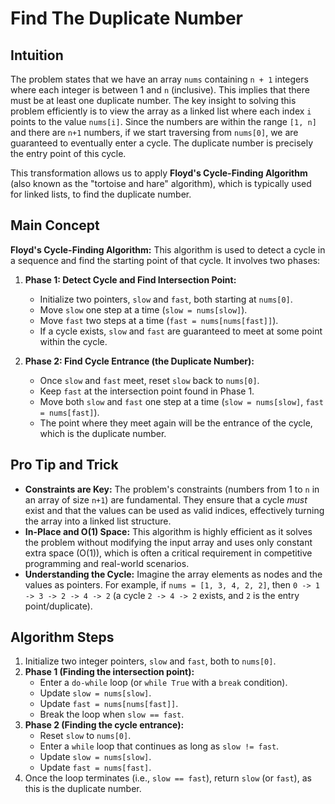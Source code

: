 # Find The Duplicate Number

## Intuition

The problem states that we have an array `nums` containing `n + 1` integers where each integer is between 1 and `n` (inclusive). This implies that there must be at least one duplicate number. The key insight to solving this problem efficiently is to view the array as a linked list where each index `i` points to the value `nums[i]`. Since the numbers are within the range `[1, n]` and there are `n+1` numbers, if we start traversing from `nums[0]`, we are guaranteed to eventually enter a cycle. The duplicate number is precisely the entry point of this cycle.

This transformation allows us to apply **Floyd's Cycle-Finding Algorithm** (also known as the "tortoise and hare" algorithm), which is typically used for linked lists, to find the duplicate number.

## Main Concept

**Floyd's Cycle-Finding Algorithm:** This algorithm is used to detect a cycle in a sequence and find the starting point of that cycle. It involves two phases:

1.  **Phase 1: Detect Cycle and Find Intersection Point:**
    *   Initialize two pointers, `slow` and `fast`, both starting at `nums[0]`.
    *   Move `slow` one step at a time (`slow = nums[slow]`).
    *   Move `fast` two steps at a time (`fast = nums[nums[fast]]`).
    *   If a cycle exists, `slow` and `fast` are guaranteed to meet at some point within the cycle.

2.  **Phase 2: Find Cycle Entrance (the Duplicate Number):**
    *   Once `slow` and `fast` meet, reset `slow` back to `nums[0]`.
    *   Keep `fast` at the intersection point found in Phase 1.
    *   Move both `slow` and `fast` one step at a time (`slow = nums[slow]`, `fast = nums[fast]`).
    *   The point where they meet again will be the entrance of the cycle, which is the duplicate number.

## Pro Tip and Trick

*   **Constraints are Key:** The problem's constraints (numbers from 1 to `n` in an array of size `n+1`) are fundamental. They ensure that a cycle *must* exist and that the values can be used as valid indices, effectively turning the array into a linked list structure.
*   **In-Place and O(1) Space:** This algorithm is highly efficient as it solves the problem without modifying the input array and uses only constant extra space (O(1)), which is often a critical requirement in competitive programming and real-world scenarios.
*   **Understanding the Cycle:** Imagine the array elements as nodes and the values as pointers. For example, if `nums = [1, 3, 4, 2, 2]`, then `0 -> 1 -> 3 -> 2 -> 4 -> 2` (a cycle `2 -> 4 -> 2` exists, and `2` is the entry point/duplicate).

## Algorithm Steps

1.  Initialize two integer pointers, `slow` and `fast`, both to `nums[0]`.
2.  **Phase 1 (Finding the intersection point):**
    *   Enter a `do-while` loop (or `while True` with a `break` condition).
    *   Update `slow = nums[slow]`.
    *   Update `fast = nums[nums[fast]]`.
    *   Break the loop when `slow == fast`.
3.  **Phase 2 (Finding the cycle entrance):**
    *   Reset `slow` to `nums[0]`.
    *   Enter a `while` loop that continues as long as `slow != fast`.
    *   Update `slow = nums[slow]`.
    *   Update `fast = nums[fast]`.
4.  Once the loop terminates (i.e., `slow == fast`), return `slow` (or `fast`), as this is the duplicate number.
